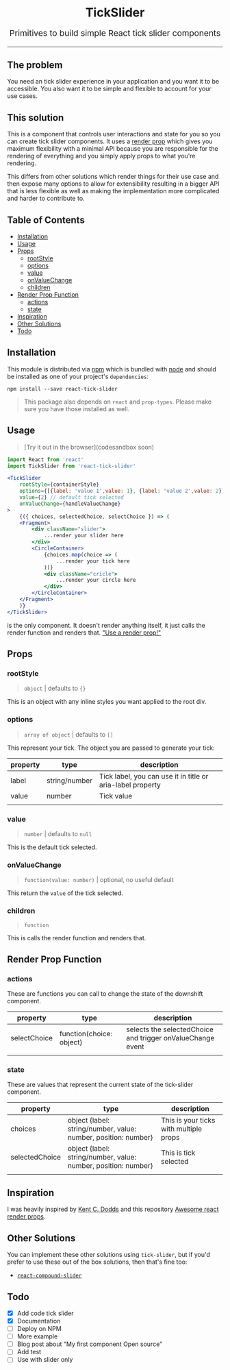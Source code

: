 <h1 align="center">
  TickSlider
  <br>
</h1>
<p align="center" style="font-size: 1.2rem;">Primitives to build simple React tick slider components</p>

<hr />

## The problem

You need an tick slider experience in your application and you
want it to be accessible. You also want it to be simple and flexible to account
for your use cases.

## This solution

This is a component that controls user interactions and state for you so you can create tick slider components. It uses a [render prop](https://reactjs.org/docs/render-props.html) which gives you maximum flexibility with a minimal API because you are responsible for the rendering of everything and you simply apply props to what you're rendering.

This differs from other solutions which render things for their use case and then expose many options to allow for extensibility resulting in a bigger API that is less flexible as well as making the implementation more complicated and harder to contribute to.

## Table of Contents
<!-- START doctoc generated TOC please keep comment here to allow auto update -->
<!-- DON'T EDIT THIS SECTION, INSTEAD RE-RUN doctoc TO UPDATE -->


- [Installation](#installation)
- [Usage](#usage)
- [Props](#props)
  - [rootStyle](#rootstyle)
  - [options](#options)
  - [value](#value)
  - [onValueChange](#onvaluechange)
  - [children](#children)
- [Render Prop Function](#render-prop-function)
  - [actions](#actions)
  - [state](#state)
- [Inspiration](#inspiration)
- [Other Solutions](#other-solutions)
- [Todo](#todo)

<!-- END doctoc generated TOC please keep comment here to allow auto update -->

## Installation

This module is distributed via [npm](soon) which is bundled with [node](https://nodejs.org/en/) and
should be installed as one of your project's `dependencies`:

```
npm install --save react-tick-slider
```

> This package also depends on `react` and `prop-types`. Please make sure you
> have those installed as well.

## Usage

> [Try it out in the browser](codesandbox soon)

```jsx
import React from 'react'
import TickSlider from 'react-tick-slider'

<TickSlider
    rootStyle={containerStyle}
    options={[{label: 'value 1',value: 1}, {label: 'value 2',value: 2}]} // your tick
    value={2} // default tick selected
    onValueChange={handleValueChange}
>
    {({ choices, selectedChoice, selectChoice }) => (
    <Fragment>
        <div className="slider">
            ...render your slider here
        </div>
        <CircleContainer>
            {choices.map(choice => (
                ...render your tick here
            ))}
            <div className="cricle">
                ...render your circle here
            </div>
        </CircleContainer>
    </Fragment>
    )}
</TickSlider>
```

<TickSlider /> is the only component. It doesn't render anything itself, it just calls the render function and renders that. ["Use a render prop!"]([https://reactjs.org/docs/render-props.html])

## Props

### rootStyle

> `object` | defaults to `{}`

This is an object with any inline styles you want applied to the root div.

### options

> `array of object` | defaults to `[]`

This represent your tick. The object you are passed to generate your tick:

<!-- This table was generated via http://www.tablesgenerator.com/markdown_tables -->
| property | type          | description                                                 |
|----------|---------------|-------------------------------------------------------------|
| label    | string/number | Tick label, you can use it in title or aria-label property  |
| value    | number        | Tick value                                                  |
|          |               |                                                             |

### value

> `number` | defaults to `null`

This is the default tick selected.

### onValueChange

> `function(value: number)` | optional, no useful default

This return the `value` of the tick selected.

### children

> `function`

This is calls the render function and renders that.

## Render Prop Function

###  actions

These are functions you can call to change the state of the downshift component.

<!-- This table was generated via http://www.tablesgenerator.com/markdown_tables -->

| property      | type                     | description                                                 |
|---------------|--------------------------|-------------------------------------------------------------|
| selectChoice  | function(choice: object) | selects the selectedChoice and trigger onValueChange  event |
|               |                          |                                                             |

### state

These are values that represent the current state of the tick-slider component.

<!-- This table was generated via http://www.tablesgenerator.com/markdown_tables -->
| property       | type                                                           | description                            |
|----------------|----------------------------------------------------------------|----------------------------------------|
| choices        | object {label: string/number, value: number, position: number} | This is your ticks with multiple props |
| selectedChoice | object {label: string/number, value: number, position: number} | This is tick selected                  |
|                |                                                                |                                        |

## Inspiration

I was heavily inspired by [Kent C. Dodds](https://github.com/kentcdodds) and this repository [Awesome react render props](https://github.com/jaredpalmer/awesome-react-render-props]).

## Other Solutions

You can implement these other solutions using `tick-slider`, but if you'd prefer
to use these out of the box solutions, then that's fine too:

* [`react-compound-slider`](https://github.com/sghall/react-compound-slider)

## Todo

- [X] Add code tick slider
- [X] Documentation
- [ ] Deploy on NPM
- [ ] More example
- [ ] Blog post about "My first component Open source"
- [ ] Add test
- [ ] Use with slider only
